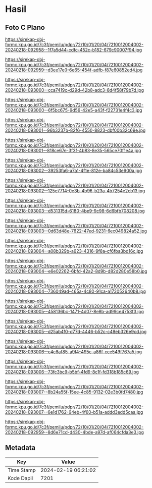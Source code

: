 # Hasil

## Foto C Plano

https://sirekap-obj-formc.kpu.go.id/7c3f/pemilu/pdpr/72/10/01/20/04/7210012004002-20240218-092958--1f7a5d44-cdfc-452c-b182-679c90007f94.jpg

https://sirekap-obj-formc.kpu.go.id/7c3f/pemilu/pdpr/72/10/01/20/04/7210012004002-20240218-092959--d3ee17e0-6e65-454f-adfb-f87e60852ed4.jpg

https://sirekap-obj-formc.kpu.go.id/7c3f/pemilu/pdpr/72/10/01/20/04/7210012004002-20240218-093000--cca7419c-d29d-42b8-adc3-8d4f58f79b7d.jpg

https://sirekap-obj-formc.kpu.go.id/7c3f/pemilu/pdpr/72/10/01/20/04/7210012004002-20240218-093000--6f5bc675-9d56-42e5-a43f-f22731e4f4c3.jpg

https://sirekap-obj-formc.kpu.go.id/7c3f/pemilu/pdpr/72/10/01/20/04/7210012004002-20240218-093001--96b3237b-82f6-4550-8823-dbf00b32c69e.jpg

https://sirekap-obj-formc.kpu.go.id/7c3f/pemilu/pdpr/72/10/01/20/04/7210012004002-20240218-093001--818ce67e-3f3f-4b83-8e35-565ce70f1e4a.jpg

https://sirekap-obj-formc.kpu.go.id/7c3f/pemilu/pdpr/72/10/01/20/04/7210012004002-20240218-093002--39253fa6-a7a1-4f1e-812e-ba84c53e900a.jpg

https://sirekap-obj-formc.kpu.go.id/7c3f/pemilu/pdpr/72/10/01/20/04/7210012004002-20240218-093002--125e7714-0e3b-4b96-b23a-4b7254e2eb13.jpg

https://sirekap-obj-formc.kpu.go.id/7c3f/pemilu/pdpr/72/10/01/20/04/7210012004002-20240218-093003--d531315d-6180-4be9-9c98-6d6bfb708208.jpg

https://sirekap-obj-formc.kpu.go.id/7c3f/pemilu/pdpr/72/10/01/20/04/7210012004002-20240218-093003--0d63d48e-7622-47ed-9231-6ec049824a52.jpg

https://sirekap-obj-formc.kpu.go.id/7c3f/pemilu/pdpr/72/10/01/20/04/7210012004002-20240218-093004--a08b329b-a623-4316-9f8a-cf6fba3bd16c.jpg

https://sirekap-obj-formc.kpu.go.id/7c3f/pemilu/pdpr/72/10/01/20/04/7210012004002-20240218-093004--e6e02262-6bfd-42a2-8d9b-d82d280e58b0.jpg

https://sirekap-obj-formc.kpu.go.id/7c3f/pemilu/pdpr/72/10/01/20/04/7210012004002-20240218-093004--736049ad-465a-4c80-91ca-a173052640b8.jpg

https://sirekap-obj-formc.kpu.go.id/7c3f/pemilu/pdpr/72/10/01/20/04/7210012004002-20240218-093005--458136bc-1471-4d07-8e8b-ad99ce4753f3.jpg

https://sirekap-obj-formc.kpu.go.id/7c3f/pemilu/pdpr/72/10/01/20/04/7210012004002-20240218-093005--d25ab4f0-d77d-4446-b52c-c48eb326e9cd.jpg

https://sirekap-obj-formc.kpu.go.id/7c3f/pemilu/pdpr/72/10/01/20/04/7210012004002-20240218-093006--c4c8af85-a9f4-495c-a86f-cce549f767a5.jpg

https://sirekap-obj-formc.kpu.go.id/7c3f/pemilu/pdpr/72/10/01/20/04/7210012004002-20240218-093006--73fc3bc9-b5bf-4fd9-8c1f-fd318b185c69.jpg

https://sirekap-obj-formc.kpu.go.id/7c3f/pemilu/pdpr/72/10/01/20/04/7210012004002-20240218-093007--8b24a55f-15ee-4c85-9132-02e3b0fd7480.jpg

https://sirekap-obj-formc.kpu.go.id/7c3f/pemilu/pdpr/72/10/01/20/04/7210012004002-20240218-093007--6e1d1762-64eb-4f60-b51a-addd3edd5caa.jpg

https://sirekap-obj-formc.kpu.go.id/7c3f/pemilu/pdpr/72/10/01/20/04/7210012004002-20240218-092959--8d6e71cd-d430-4bde-a97d-af064cfda3e3.jpg


## Metadata

| Key        | Value               |
| ---------- | ------------------- |
| Time Stamp | 2024-02-19 06:21:02 |
| Kode Dapil | 7201                |



